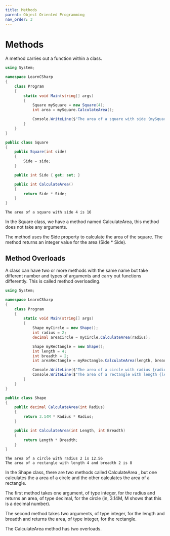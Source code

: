 ```yaml
---
title: Methods
parent: Object Oriented Programming
nav_order: 3
---
```


# Methods

A method carries out a function within a class.

```csharp
using System;

namespace LearnCSharp
{
    class Program
    {
        static void Main(string[] args)
        {
            Square mySquare = new Square(4);
            int area = mySquare.CalculateArea();

            Console.WriteLine($"The area of a square with side {mySquare.Side} is {area}");
        }
    }
}

public class Square
{
    public Square(int side)
    {
        Side = side;
    }

    public int Side { get; set; }

    public int CalculateArea()
    {
        return Side * Side;
    }
}
```

```
The area of a square with side 4 is 16
```

In the Square class, we have a method named CalculateArea, this method does not take any arguments. 

The method uses the Side property to calculate the area of the square. The method returns an integer value for the area (Side * Side).

## Method Overloads

A class can have two or more methods with the same name but take different number and types of arguments and carry out functions differently. This is called method overloading.

```csharp
using System;

namespace LearnCSharp
{
    class Program
    {
        static void Main(string[] args)
        {
            Shape myCircle = new Shape();
            int radius = 2;
            decimal areaCircle = myCircle.CalculateArea(radius);

            Shape myRectangle = new Shape();
            int length = 4;
            int breadth = 2;
            int areaRectangle = myRectangle.CalculateArea(length, breadth);

            Console.WriteLine($"The area of a circle with radius {radius} is {areaCircle}");
            Console.WriteLine($"The area of a rectangle with length {length} and breadth {breadth} is {areaRectangle}");
        }
    }
}

public class Shape
{
    public decimal CalculateArea(int Radius)
    {
        return 3.14M * Radius * Radius;
    }

    public int CalculateArea(int Length, int Breadth)
    {
        return Length * Breadth;
    }
}
```

```
The area of a circle with radius 2 is 12.56
The area of a rectangle with length 4 and breadth 2 is 8
```

In the Shape class, there are two methods called CalculateArea , but one calculates the a area of a circle and the other calculates the area of a rectangle. 

The first method takes one argument, of type integer, for the radius and returns an area, of type decimal, for the circle (in, 3.14M, M shows that this is a decimal number). 

The second method takes two arguments, of type integer, for the length and breadth and returns the area, of type integer, for the rectangle. 

The CalculateArea method has two overloads.
